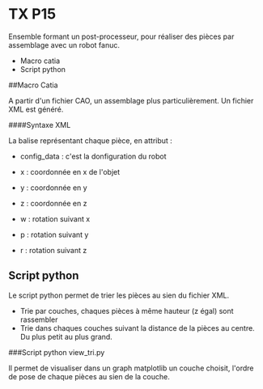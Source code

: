 # TX P15

Ensemble formant un post-processeur, pour réaliser des pièces par assemblage avec un robot fanuc.

- Macro catia
- Script python

##Macro Catia

A partir d'un fichier CAO, un assemblage plus particulièrement. Un fichier XML est généré.

####Syntaxe XML

La balise <POSI> représentant chaque pièce, en attribut :

- config_data : c'est la donfiguration du robot
- x : coordonnée en x de l'objet
- y : coordonnée en y 
- z : coordonnée en z
- w : rotation suivant x
- p : rotation suivant y
- r : rotation suivant z

	<PRODUCT>
	    <POSI config_data="N, ,0,0" p="0.0" r="0.0" w="0.0" x="0.0" y="0.0" z="0.0" />
	    <POSI config_data="N, ,0,0" p="0.0" r="37.5" w="180.0" x="2.59" y="-5.14" z="2.5" />
	    <POSI config_data="N, ,0,0" p="0.0" r="142.5" w="0.0" x="9.6" y="-4.22" z="2.5" />
	</PRODUCT>

## Script python

Le script python permet de trier les pièces au sien du fichier XML.

- Trie par couches, chaques pièces à même hauteur (z égal) sont rassembler
- Trie dans chaques couches suivant la distance de la pièces au centre. Du plus petit au plus grand.

###Script python view_tri.py

Il permet de visualiser dans un graph matplotlib un couche choisit, l'ordre de pose de chaque pièces au sien de la couche.